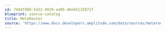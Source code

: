 ```yaml
---
id: 74d4f889-5422-4929-aa95-d6eb5115871f
blueprint: source-catalog
title: MetaRouter
source: 'https://www.docs.developers.amplitude.com/data/sources/metarouter'
---
```

